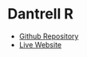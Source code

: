 # Dantrell R

- [Github Repository](https://github.com/koby-riv12/Final-Project)
- [Live Website](https://koby-riv12.github.io/Final-Project/)

